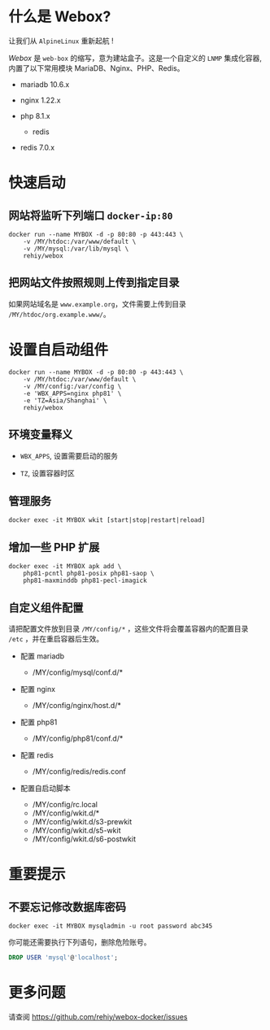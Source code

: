 # 什么是 Webox?

让我们从 `AlpineLinux` 重新起航 !

*Webox* 是 `web-box` 的缩写，意为建站盒子。这是一个自定义的 `LNMP` 集成化容器, 内置了以下常用模块 MariaDB、Nginx、PHP、Redis。

- mariadb 10.6.x

- nginx 1.22.x

- php 8.1.x

  - redis

- redis 7.0.x

# 快速启动

## 网站将监听下列端口 `docker-ip:80`

```shell
docker run --name MYBOX -d -p 80:80 -p 443:443 \
    -v /MY/htdoc:/var/www/default \
    -v /MY/mysql:/var/lib/mysql \
    rehiy/webox
```

## 把网站文件按照规则上传到指定目录

如果网站域名是 `www.example.org`，文件需要上传到目录 `/MY/htdoc/org.example.www/`。

# 设置自启动组件

```shell
docker run --name MYBOX -d -p 80:80 -p 443:443 \
    -v /MY/htdoc:/var/www/default \
    -v /MY/config:/var/config \
    -e 'WBX_APPS=nginx php81' \
    -e 'TZ=Asia/Shanghai' \
    rehiy/webox
```

## 环境变量释义

- `WBX_APPS`, 设置需要启动的服务

- `TZ`, 设置容器时区

## 管理服务

```shell
docker exec -it MYBOX wkit [start|stop|restart|reload]
```

## 增加一些 PHP 扩展

```shell
docker exec -it MYBOX apk add \
    php81-pcntl php81-posix php81-saop \
    php81-maxminddb php81-pecl-imagick
```

## 自定义组件配置

请把配置文件放到目录 `/MY/config/*` ，这些文件将会覆盖容器内的配置目录 `/etc` ，并在重启容器后生效。

- 配置 mariadb

  - /MY/config/mysql/conf.d/\*

- 配置 nginx

  - /MY/config/nginx/host.d/\*

- 配置 php81

  - /MY/config/php81/conf.d/\*

- 配置 redis

  - /MY/config/redis/redis.conf

- 配置自启动脚本

  - /MY/config/rc.local
  - /MY/config/wkit.d/\*
  - /MY/config/wkit.d/s3-prewkit
  - /MY/config/wkit.d/s5-wkit
  - /MY/config/wkit.d/s6-postwkit

# 重要提示

## 不要忘记修改数据库密码

```shell
docker exec -it MYBOX mysqladmin -u root password abc345
```

你可能还需要执行下列语句，删除危险账号。

```sql
DROP USER 'mysql'@'localhost';
```

# 更多问题

请查阅 <https://github.com/rehiy/webox-docker/issues>
